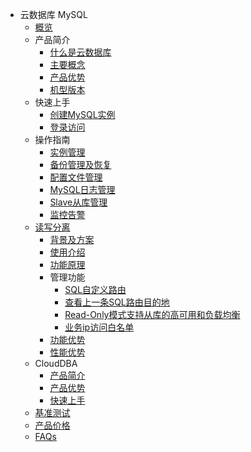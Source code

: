 * 云数据库 MySQL
    * [概览](database/udb-mysql/overview)
    * 产品简介
        * [什么是云数据库](database/udb-mysql/product/concepts)
        * [主要概念](database/udb-mysql/product/Terminology)
        * [产品优势](database/udb-mysql/product/superiority)
        * [机型版本](database/udb-mysql/product/version)
    * 快速上手
        * [创建MySQL实例](database/udb-mysql/quick/create)
        * [登录访问](database/udb-mysql/quick/login)
    * 操作指南
        * [实例管理](database/udb-mysql/guide/instance)
        * [备份管理及恢复](database/udb-mysql/guide/backup)
        * [配置文件管理](database/udb-mysql/guide/config)
        * [MySQL日志管理](database/udb-mysql/guide/log)
        * [Slave从库管理](database/udb-mysql/guide/slave)
        * [监控告警](database/udb-mysql/guide/monitor)
    * [读写分离](database/udb-mysql/rwrouter/rwrouter)
        * [背景及方案](database/udb-mysql/rwrouter/scheme)
        * [使用介绍](database/udb-mysql/rwrouter/guide)
        * [功能原理](database/udb-mysql/rwrouter/theory)
        * 管理功能
            * [SQL自定义路由](database/udb-mysql/rwrouter/manage/sql)
            * [查看上一条SQL路由目的地](database/udb-mysql/rwrouter/manage/destination)
            * [Read-Only模式支持从库的高可用和负载均衡](database/udb-mysql/rwrouter/manage/read)
            * [业务ip访问白名单](database/udb-mysql/rwrouter/manage/access)
        * [功能优势](database/udb-mysql/rwrouter/superiority)
        * [性能优势](database/udb-mysql/rwrouter/performance)
    * CloudDBA
        * [产品简介](database/udb-mysql/clouddba/product)
        * [产品优势](database/udb-mysql/clouddba/superiority)
        * [快速上手](database/udb-mysql/clouddba/quick)
    * [基准测试](database/udb-mysql/test)
    * [产品价格](database/udb-mysql/price)
    * [FAQs](database/udb-mysql/faqs)
    
    
        
